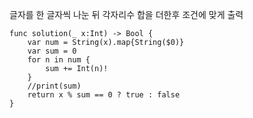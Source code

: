 글자를 한 글자씩 나눈 뒤 각자리수 합을 더한후 조건에 맞게 출력   
```
func solution(_ x:Int) -> Bool {
    var num = String(x).map{String($0)}
    var sum = 0
    for n in num {
        sum += Int(n)!
    }
    //print(sum)
    return x % sum == 0 ? true : false
}
```

